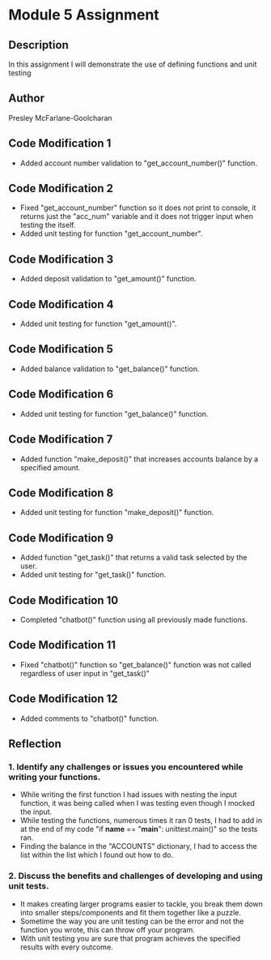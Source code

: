 # Module 5 Assignment

## Description

In this assignment I will demonstrate the use of defining functions and unit testing

## Author

Presley McFarlane-Goolcharan

## Code Modification 1

- Added account number validation to "get_account_number()" function.

## Code Modification 2

- Fixed "get_account_number" function so it does not print to console, it returns just the "acc_num" variable and it does not trigger input when testing the itself.
- Added unit testing for function "get_account_number".

## Code Modification 3

- Added deposit validation to "get_amount()" function.

## Code Modification 4

- Added unit testing for function "get_amount()".

## Code Modification 5

- Added balance validation to "get_balance()" function.

## Code Modification 6

- Added unit testing for function "get_balance()" function.

## Code Modification 7

- Added function "make_deposit()" that increases accounts balance by a specified amount.

## Code Modification 8

- Added unit testing for function "make_deposit()" function.

## Code Modification 9

- Added function "get_task()" that returns a valid task selected by the user.
- Added unit testing for "get_task()" function.

## Code Modification 10

- Completed "chatbot()" function using all previously made functions.

## Code Modification 11

- Fixed "chatbot()" function so "get_balance()" function was not called regardless of user input in "get_task()"

## Code Modification 12

- Added comments to "chatbot()" function. 

## Reflection

### 1. Identify any challenges or issues you encountered while writing your functions.

- While writing the first function I had issues with nesting the input function, it was being called when I was testing even though I mocked the input.
- While testing the functions, numerous times it ran 0 tests, I had to add in at the end of my code "if __name__ == "__main__": unittest.main()" so the tests ran.
- Finding the balance in the "ACCOUNTS" dictionary, I had to access the list within the list which I found out how to do.

### 2. Discuss the benefits and challenges of developing and using unit tests.

- It makes creating larger programs easier to tackle, you break them down into smaller steps/components and fit them together like a puzzle.
- Sometime the way you are unit testing can be the error and not the function you wrote, this can throw off your program.
- With unit testing you are sure that program achieves the specified results with every outcome.
